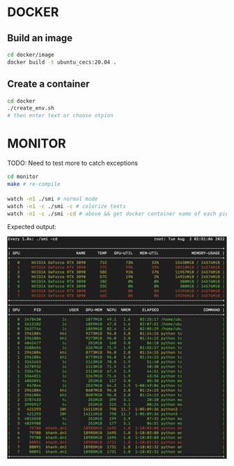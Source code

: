 # DOCKER
## Build an image
```bash
cd docker/image
docker build -t ubuntu_cecs:20.04 .
```

## Create a container
```bash
cd docker
./create_env.sh
# then enter text or choose otpion
```
# MONITOR 
TODO: Need to test more to catch exceptions
```bash
cd monitor
make # re-compile

watch -n1 ./smi # normal mode
watch -n1 -c ./smi -c # colorize texts
watch -n1 -c ./smi -cd # above && get docker container name of each pid
```

Expected output:

<img width="652" alt="Screen Shot 2022-08-02 at 2 51 16 AM" src="https://github.com/longhoangphi225/VinUni-Server-CECS/blob/main/.github/images/182234674-8da278d1-0dc9-4aae-8e5a-49cd2604e26f.png">
